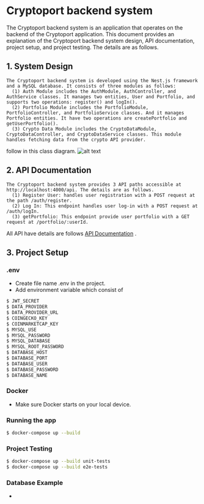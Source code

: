 # Cryptoport backend system

The Cryptoport backend system is an application that operates on the backend of the Cryptoport application. This document provides an explanation of the Cryptoport backend system design, API documentation, project setup, and project testing. The details are as follows.

## 1. System Design

    The Cryptoport backend system is developed using the Nest.js framework and a MySQL database. It consists of three modules as follows:
      (1) Auth Module includes the AuthModule, AuthController, and AuthService classes. It manages two entities, User and Portfolio, and supports two operations: register() and logIn().
      (2) Portfolio Module includes the PortfolioModule, PortfolioController, and PortfolioService classes. And it manages Portfolio entities. It have two operations are createPortfolio and getUserPortfolio().
      (3) Crypto Data Module includes the CryptoDataModule, CryptoDataController, and CryptoDataService classes. This module handles fetching data from the crypto API provider.

follow in this class diagram. ![alt text](https://res.cloudinary.com/dmdxfjunb/image/upload/v1718969121/kryptodian_eavtbh.jpg)

## 2. API Documentation

    The Cryptoport backend system provides 3 API paths accessible at http://localhost:4000/api. The details are as follows.
      (1) Register User: handles user registration with a POST request at the path /auth/register.
      (2) Log In: This endpoint handles user log-in with a POST request at /auth/logIn.
      (3) getPortfolio: This endpoint provide user portfolio with a GET request at /portfolio/:userId.


All API have details are follows [API Documentation](https://documenter.getpostman.com/view/19296288/2sA3XTfLKb) .

## 3. Project Setup

### .env 
- Create file name .env in the project.
- Add environment variable which consist of 
```bash
$ JWT_SECRET
$ DATA_PROVIDER
$ DATA_PROVIDER_URL
$ COINGECKO_KEY
$ COINMARKETCAP_KEY
$ MYSQL_USE
$ MYSQL_PASSWORD
$ MYSQL_DATABASE
$ MYSQL_ROOT_PASSWORD
$ DATABASE_HOST
$ DATABASE_PORT
$ DATABASE_USER
$ DATABASE_PASSWORD
$ DATABASE_NAME
```
### Docker
- Make sure Docker starts on your local device.

### Running the app
```bash
$ docker-compose up --build
```
### Project Testing
```bash
$ docker-compose up --build unit-tests
$ docker-compose up --build e2e-tests
```
### Database Example
- 

